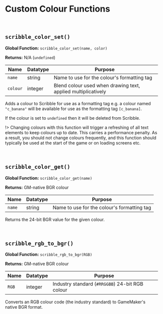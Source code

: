 # Custom Colour Functions 

&nbsp;

## `scribble_color_set()`

**Global Function:** `scribble_color_set(name, color)`

**Returns:** N/A (`undefined`)

|Name    |Datatype|Purpose                                                      |
|--------|--------|-------------------------------------------------------------|
|`name`  |string  |Name to use for the colour's formatting tag                  |
|`colour`|integer |Blend colour used when drawing text, applied multiplicatively|

Adds a colour to Scribble for use as a formatting tag e.g. a colour named `"c_banana"` will be available for use as the formatting tag `[c_banana]`.

If the colour is set to `undefined` then it will be deleted from Scribble.

!> Changing colours with this function will trigger a refreshing of all text elements to keep colours up to date. This carries a performance penalty. As a result, you should not change colours frequently, and this function should typically be used at the start of the game or on loading screens etc.

&nbsp;

## `scribble_color_get()`

**Global Function:** `scribble_color_get(name)`

**Returns:** GM-native BGR colour

|Name    |Datatype|Purpose                                    |
|--------|--------|-------------------------------------------|
|`name`  |string  |Name to use for the colour's formatting tag|

Returns the 24-bit BGR value for the given colour.

&nbsp;

## `scribble_rgb_to_bgr()`

**Global Function:** `scribble_rgb_to_bgr(RGB)`

**Returns:** GM-native BGR colour

|Name |Datatype|Purpose                                        |
|-----|--------|-----------------------------------------------|
|`RGB`|integer |Industry standard (`#RRGGBB`) 24-bit RGB colour|

Converts an RGB colour code (the industry standard) to GameMaker's native BGR format.